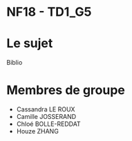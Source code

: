 # NF18 - TD1_G5

# Le sujet
Biblio

# Membres de groupe
- Cassandra LE ROUX
- Camille JOSSERAND
- Chloé BOLLE-REDDAT
- Houze ZHANG